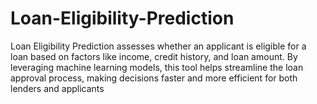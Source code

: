 # Loan-Eligibility-Prediction
Loan Eligibility Prediction assesses whether an applicant is eligible for a loan based on factors like income, credit history, and loan amount. By leveraging machine learning models, this tool helps streamline the loan approval process, making decisions faster and more efficient for both lenders and applicants
